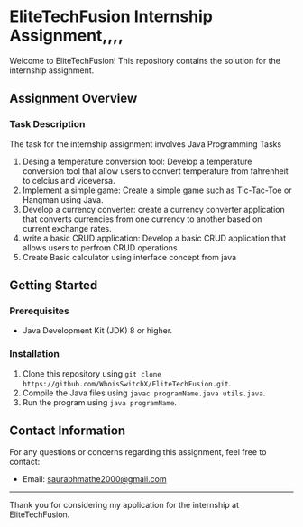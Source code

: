 # EliteTechFusion Internship Assignment,,,,

Welcome to EliteTechFusion! This repository contains the solution for the internship assignment.

## Assignment Overview

### Task Description
The task for the internship assignment involves Java Programming Tasks

1. Desing a temperature conversion tool:  Develop a temperature conversion tool that allow users to convert temperature from fahrenheit to celcius and viceversa.
2. Implement a simple game:  Create a simple game such as Tic-Tac-Toe or Hangman using Java.
3. Develop a currency converter:  create a currency converter application that converts currencies from one currency to another based on current exchange rates.
4. write a basic CRUD application:  Develop a basic CRUD application that allows users to perfrom CRUD operations
5. Create Basic calculator using interface concept from java

## Getting Started

### Prerequisites
- Java Development Kit (JDK) 8 or higher.

### Installation
1. Clone this repository using `git clone https://github.com/WhoisSwitchX/EliteTechFusion.git`.
2. Compile the Java files using `javac programName.java utils.java`.
3. Run the program using `java programName`.

## Contact Information
For any questions or concerns regarding this assignment, feel free to contact:
- Email: saurabhmathe2000@gmail.com

---

Thank you for considering my application for the internship at EliteTechFusion.
